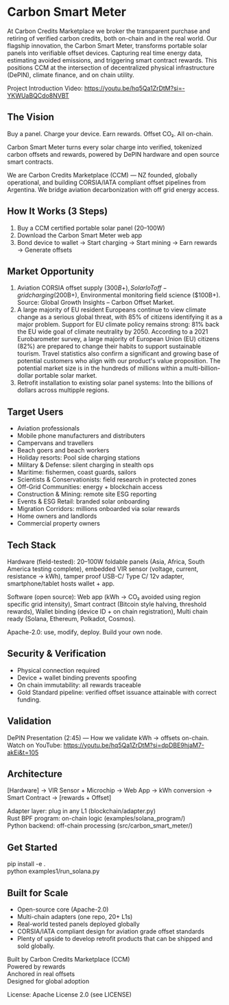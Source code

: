 # Carbon Smart Meter
At Carbon Credits Marketplace we broker the transparent purchase and retiring of verified carbon credits, both on-chain and in the real world. Our flagship innovation, the Carbon Smart Meter, transforms portable solar panels into verifiable offset devices. Capturing real time energy data, estimating avoided emissions, and triggering smart contract rewards. This positions CCM at the intersection of decentralized physical infrastructure (DePIN), climate finance, and on chain utility.

Project Introduction Video: https://youtu.be/hq5Qa1ZrDtM?si=-YKWUaBQCdo8NVBT

## The Vision

Buy a panel. Charge your device. Earn rewards. Offset CO₂. All on-chain.

Carbon Smart Meter turns every solar charge into verified, tokenized carbon offsets and rewards, powered by DePIN hardware and open source smart contracts.

We are Carbon Credits Marketplace (CCM) — NZ founded, globally operational, and building CORSIA/IATA compliant offset pipelines from Argentina. We bridge aviation decarbonization with off grid energy access.

## How It Works (3 Steps)
1. Buy a CCM certified portable solar panel (20–100W)
2. Download the Carbon Smart Meter web app
3. Bond device to wallet → Start charging → Start mining → Earn rewards → Generate offsets

## Market Opportunity
1) Aviation CORSIA offset supply ($300B+), Solar IoT off-grid charging ($200B+), Environmental monitoring field science ($100B+). Source: Global Growth Insights – Carbon Offset Market.
2) A large majority of EU resident Europeans continue to view climate change as a serious global threat, with 85% of citizens identifying it as a major problem. Support for EU climate policy remains strong: 81% back the EU wide goal of climate neutrality by 2050. According to a 2021 Eurobarometer survey, a large majority of European Union (EU) citizens (82%) are prepared to change their habits to support sustainable tourism. Travel statistics also confirm a significant and growing base of potential customers who align with our product's value proposition. The potential market size is in the hundreds of millions within a multi-billion-dollar portable solar market.
3) Retrofit installation to existing solar panel systems: Into the billions of dollars across multipple regions.

## Target Users
- Aviation professionals
- Mobile phone manufacturers and distributers
- Campervans and travellers
- Beach goers and beach workers
- Holiday resorts: Pool side charging stations
- Military & Defense: silent charging in stealth ops
- Maritime: fishermen, coast guards, sailors
- Scientists & Conservationists: field research in protected zones
- Off-Grid Communities: energy + blockchain access
- Construction & Mining: remote site ESG reporting
- Events & ESG Retail: branded solar onboarding
- Migration Corridors: millions onboarded via solar rewards
- Home owners and landlords
- Commercial property owners

## Tech Stack
Hardware (field-tested): 20–100W foldable panels (Asia, Africa, South America testing complete), embedded VIR sensor (voltage, current, resistance → kWh), tamper proof USB-C/ Type C/ 12v adapter, smartphone/tablet hosts wallet + app.

Software (open source): Web app (kWh → CO₂ avoided using region specific grid intensity), Smart contract (Bitcoin style halving, threshold rewards), Wallet binding (device ID + on chain registration), Multi chain ready (Solana, Ethereum, Polkadot, Cosmos).

Apache-2.0: use, modify, deploy. Build your own node.

## Security & Verification
- Physical connection required
- Device + wallet binding prevents spoofing
- On chain immutability: all rewards traceable
- Gold Standard pipeline: verified offset issuance attainable with correct funding.

## Validation
DePIN Presentation (2:45) — How we validate kWh → offsets on-chain. Watch on YouTube: https://youtu.be/hq5Qa1ZrDtM?si=dpDBE9hjaM7-akEi&t=105

## Architecture
[Hardware] → VIR Sensor + Microchip → Web App → kWh conversion → Smart Contract → [rewards + Offset]

Adapter layer: plug in any L1 (blockchain/adapter.py)  
Rust BPF program: on-chain logic (examples/solana_program/)  
Python backend: off-chain processing (src/carbon_smart_meter/)

## Get Started
pip install -e .  
python examples1/run_solana.py

## Built for Scale
- Open-source core (Apache-2.0)
- Multi-chain adapters (one repo, 20+ L1s)
- Real-world tested panels deployed globally
- CORSIA/IATA compliant design for aviation grade offset standards
- Plenty of upside to develop retrofit products that can be shipped and sold globally.

Built by Carbon Credits Marketplace (CCM)  
Powered by rewards  
Anchored in real offsets  
Designed for global adoption

License: Apache License 2.0 (see LICENSE)
